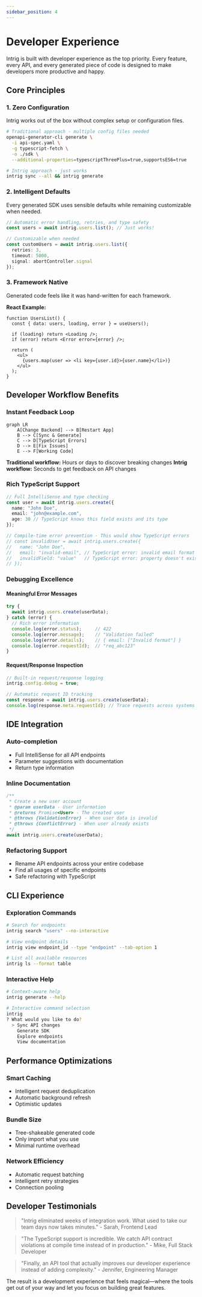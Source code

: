 ```yaml
---
sidebar_position: 4
---
```


# Developer Experience

Intrig is built with developer experience as the top priority. Every feature, every API, and every generated piece of code is designed to make developers more productive and happy.

## Core Principles

### 1. Zero Configuration
Intrig works out of the box without complex setup or configuration files.

```bash
# Traditional approach - multiple config files needed
openapi-generator-cli generate \
  -i api-spec.yaml \
  -g typescript-fetch \
  -o ./sdk \
  --additional-properties=typescriptThreePlus=true,supportsES6=true
```

```bash
# Intrig approach - just works
intrig sync --all && intrig generate
```

### 2. Intelligent Defaults
Every generated SDK uses sensible defaults while remaining customizable when needed.

```typescript
// Automatic error handling, retries, and type safety
const users = await intrig.users.list(); // Just works!

// Customizable when needed
const customUsers = await intrig.users.list({
  retries: 3,
  timeout: 5000,
  signal: abortController.signal
});
```

### 3. Framework Native
Generated code feels like it was hand-written for each framework.

**React Example:**
```tsx
function UsersList() {
  const { data: users, loading, error } = useUsers();
  
  if (loading) return <Loading />;
  if (error) return <Error error={error} />;
  
  return (
    <ul>
      {users.map(user => <li key={user.id}>{user.name}</li>)}
    </ul>
  );
}
```


## Developer Workflow Benefits

### Instant Feedback Loop

```mermaid
graph LR
    A[Change Backend] --> B[Restart App]
    B --> C[Sync & Generate]
    C --> D[TypeScript Errors]
    D --> E[Fix Issues]
    E --> F[Working Code]
```

**Traditional workflow:** Hours or days to discover breaking changes
**Intrig workflow:** Seconds to get feedback on API changes

### Rich TypeScript Support

```typescript
// Full IntelliSense and type checking
const user = await intrig.users.create({
  name: "John Doe",
  email: "john@example.com",
  age: 30 // TypeScript knows this field exists and its type
});

// Compile-time error prevention - This would show TypeScript errors
// const invalidUser = await intrig.users.create({
//   name: "John Doe",
//   email: "invalid-email", // TypeScript error: invalid email format
//   invalidField: "value"   // TypeScript error: property doesn't exist
// });
```

### Debugging Excellence

#### Meaningful Error Messages
```typescript
try {
  await intrig.users.create(userData);
} catch (error) {
  // Rich error information
  console.log(error.status);     // 422
  console.log(error.message);    // "Validation failed"
  console.log(error.details);    // { email: ["Invalid format"] }
  console.log(error.requestId);  // "req_abc123"
}
```

#### Request/Response Inspection
```typescript
// Built-in request/response logging
intrig.config.debug = true;

// Automatic request ID tracking
const response = await intrig.users.create(userData);
console.log(response.meta.requestId); // Trace requests across systems
```

## IDE Integration

### Auto-completion
- Full IntelliSense for all API endpoints
- Parameter suggestions with documentation
- Return type information

### Inline Documentation
```typescript
/**
 * Create a new user account
 * @param userData - User information
 * @returns Promise<User> - The created user
 * @throws {ValidationError} - When user data is invalid
 * @throws {ConflictError} - When user already exists
 */
await intrig.users.create(userData);
```

### Refactoring Support
- Rename API endpoints across your entire codebase
- Find all usages of specific endpoints
- Safe refactoring with TypeScript

## CLI Experience

### Exploration Commands
```bash
# Search for endpoints
intrig search "users" --no-interactive

# View endpoint details
intrig view endpoint_id --type "endpoint" --tab-option 1

# List all available resources
intrig ls --format table
```

### Interactive Help
```bash
# Context-aware help
intrig generate --help

# Interactive command selection
intrig
? What would you like to do?
  > Sync API changes
    Generate SDK
    Explore endpoints
    View documentation
```

## Performance Optimizations

### Smart Caching
- Intelligent request deduplication
- Automatic background refresh
- Optimistic updates

### Bundle Size
- Tree-shakeable generated code
- Only import what you use
- Minimal runtime overhead

### Network Efficiency
- Automatic request batching
- Intelligent retry strategies
- Connection pooling

## Developer Testimonials

> "Intrig eliminated weeks of integration work. What used to take our team days now takes minutes." - Sarah, Frontend Lead

> "The TypeScript support is incredible. We catch API contract violations at compile time instead of in production." - Mike, Full Stack Developer

> "Finally, an API tool that actually improves our developer experience instead of adding complexity." - Jennifer, Engineering Manager

The result is a development experience that feels magical—where the tools get out of your way and let you focus on building great features.